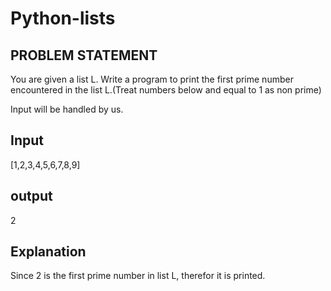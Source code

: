 # Python-lists
## PROBLEM STATEMENT
You are given a list L. Write a program to print the first prime number encountered in the list L.(Treat numbers below and equal to 1 as non prime)

Input will be handled by us.

## Input
[1,2,3,4,5,6,7,8,9]

## output
2

## Explanation
Since 2 is the first prime number in list L, therefor it is printed.
